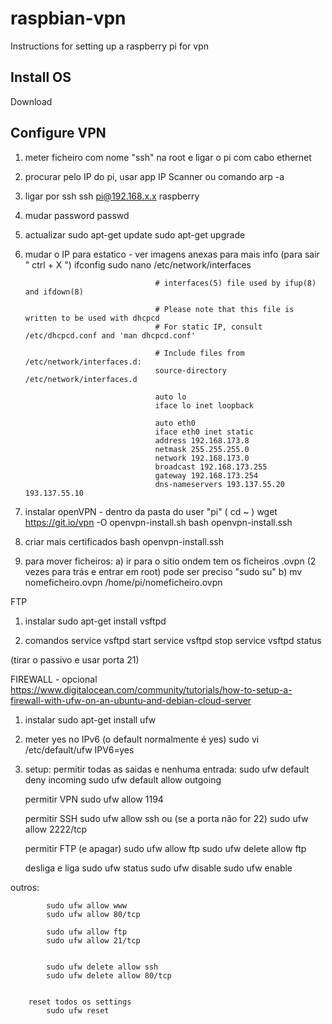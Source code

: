 # raspbian-vpn
Instructions for setting up a raspberry pi for vpn



## Install OS
Download


## Configure VPN

1. meter ficheiro com nome "ssh" na root e ligar o pi com cabo ethernet

2. procurar pelo IP do pi, usar app IP Scanner ou comando
			arp -a

3. ligar por ssh
			ssh pi@192.168.x.x
			raspberry

4. mudar password
			passwd

5. actualizar
			sudo apt-get update
			sudo apt-get upgrade

6. mudar o IP para estatico - ver imagens anexas para mais info (para sair " ctrl + X ")
			ifconfig
			sudo nano /etc/network/interfaces

									# interfaces(5) file used by ifup(8) and ifdown(8)

									# Please note that this file is written to be used with dhcpcd
									# For static IP, consult /etc/dhcpcd.conf and 'man dhcpcd.conf'

									# Include files from /etc/network/interfaces.d:
									source-directory /etc/network/interfaces.d

									auto lo
									iface lo inet loopback

									auto eth0
									iface eth0 inet static
									address 192.168.173.8
									netmask 255.255.255.0
									network 192.168.173.0
									broadcast 192.168.173.255
									gateway 192.168.173.254
									dns-nameservers 193.137.55.20 193.137.55.10


7. instalar openVPN - dentro da pasta do user "pi" ( cd ~ )
			wget https://git.io/vpn -O openvpn-install.sh
			bash openvpn-install.ssh

8. criar mais certificados
			bash openvpn-install.ssh

9. para mover ficheiros:
	a) ir para o sitio ondem tem os ficheiros .ovpn (2 vezes para trás e entrar em root) pode ser preciso "sudo su"
	b) 		mv nomeficheiro.ovpn /home/pi/nomeficheiro.ovpn









FTP

1. instalar
			sudo apt-get install vsftpd

2. comandos
			service vsftpd start
			service vsftpd stop
			service vsftpd status

(tirar o passivo e usar porta 21)







FIREWALL - opcional
https://www.digitalocean.com/community/tutorials/how-to-setup-a-firewall-with-ufw-on-an-ubuntu-and-debian-cloud-server

1. instalar
			sudo apt-get install ufw

2. meter yes no IPv6 (o default normalmente é yes)
			sudo vi /etc/default/ufw
			IPV6=yes

3. setup:
	permitir todas as saidas e nenhuma entrada:
			sudo ufw default deny incoming
			sudo ufw default allow outgoing

	permitir VPN
			sudo ufw allow 1194

	permitir SSH
			sudo ufw allow ssh
		ou (se a porta não for 22)
			sudo ufw allow 2222/tcp

	permitir FTP (e apagar)
			sudo ufw allow ftp
			sudo ufw delete allow ftp


	desliga e liga
		sudo ufw status
		sudo ufw disable
		sudo ufw enable







outros:

			sudo ufw allow www
			sudo ufw allow 80/tcp

			sudo ufw allow ftp
			sudo ufw allow 21/tcp


			sudo ufw delete allow ssh
			sudo ufw delete allow 80/tcp


		reset todos os settings
			sudo ufw reset


